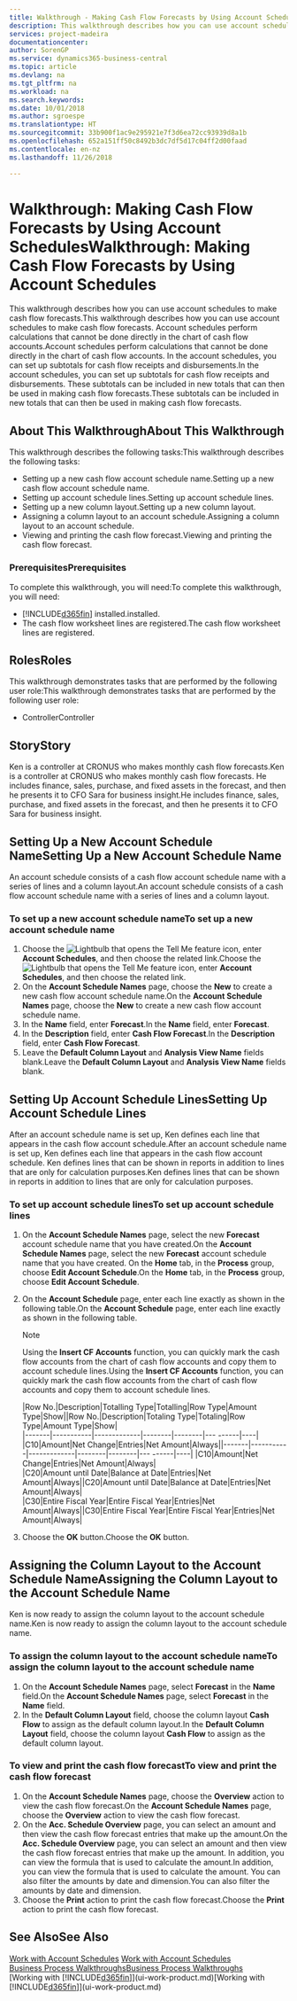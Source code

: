 ```yaml
---
title: Walkthrough - Making Cash Flow Forecasts by Using Account Schedules | Microsoft Docs
description: This walkthrough describes how you can use account schedules to make cash flow forecasts. Account schedules perform calculations that cannot be done directly in the chart of cash flow accounts. In the account schedules, you can set up subtotals for cash flow receipts and disbursements. These subtotals can be included in new totals that can then be used in making cash flow forecasts.
services: project-madeira
documentationcenter: 
author: SorenGP
ms.service: dynamics365-business-central
ms.topic: article
ms.devlang: na
ms.tgt_pltfrm: na
ms.workload: na
ms.search.keywords: 
ms.date: 10/01/2018
ms.author: sgroespe
ms.translationtype: HT
ms.sourcegitcommit: 33b900f1ac9e295921e7f3d6ea72cc93939d8a1b
ms.openlocfilehash: 652a151ff50c8492b3dc7df5d17c04ff2d00faad
ms.contentlocale: en-nz
ms.lasthandoff: 11/26/2018

---
```

# <a name="walkthrough-making-cash-flow-forecasts-by-using-account-schedules"></a><span data-ttu-id="8528b-106">Walkthrough: Making Cash Flow Forecasts by Using Account Schedules</span><span class="sxs-lookup"><span data-stu-id="8528b-106">Walkthrough: Making Cash Flow Forecasts by Using Account Schedules</span></span>
<span data-ttu-id="8528b-107">This walkthrough describes how you can use account schedules to make cash flow forecasts.</span><span class="sxs-lookup"><span data-stu-id="8528b-107">This walkthrough describes how you can use account schedules to make cash flow forecasts.</span></span> <span data-ttu-id="8528b-108">Account schedules perform calculations that cannot be done directly in the chart of cash flow accounts.</span><span class="sxs-lookup"><span data-stu-id="8528b-108">Account schedules perform calculations that cannot be done directly in the chart of cash flow accounts.</span></span> <span data-ttu-id="8528b-109">In the account schedules, you can set up subtotals for cash flow receipts and disbursements.</span><span class="sxs-lookup"><span data-stu-id="8528b-109">In the account schedules, you can set up subtotals for cash flow receipts and disbursements.</span></span> <span data-ttu-id="8528b-110">These subtotals can be included in new totals that can then be used in making cash flow forecasts.</span><span class="sxs-lookup"><span data-stu-id="8528b-110">These subtotals can be included in new totals that can then be used in making cash flow forecasts.</span></span>  

## <a name="about-this-walkthrough"></a><span data-ttu-id="8528b-111">About This Walkthrough</span><span class="sxs-lookup"><span data-stu-id="8528b-111">About This Walkthrough</span></span>  
<span data-ttu-id="8528b-112">This walkthrough describes the following tasks:</span><span class="sxs-lookup"><span data-stu-id="8528b-112">This walkthrough describes the following tasks:</span></span>  

- <span data-ttu-id="8528b-113">Setting up a new cash flow account schedule name.</span><span class="sxs-lookup"><span data-stu-id="8528b-113">Setting up a new cash flow account schedule name.</span></span>  
- <span data-ttu-id="8528b-114">Setting up account schedule lines.</span><span class="sxs-lookup"><span data-stu-id="8528b-114">Setting up account schedule lines.</span></span>  
- <span data-ttu-id="8528b-115">Setting up a new column layout.</span><span class="sxs-lookup"><span data-stu-id="8528b-115">Setting up a new column layout.</span></span>  
- <span data-ttu-id="8528b-116">Assigning a column layout to an account schedule.</span><span class="sxs-lookup"><span data-stu-id="8528b-116">Assigning a column layout to an account schedule.</span></span>  
- <span data-ttu-id="8528b-117">Viewing and printing the cash flow forecast.</span><span class="sxs-lookup"><span data-stu-id="8528b-117">Viewing and printing the cash flow forecast.</span></span>  

### <a name="prerequisites"></a><span data-ttu-id="8528b-118">Prerequisites</span><span class="sxs-lookup"><span data-stu-id="8528b-118">Prerequisites</span></span>  
<span data-ttu-id="8528b-119">To complete this walkthrough, you will need:</span><span class="sxs-lookup"><span data-stu-id="8528b-119">To complete this walkthrough, you will need:</span></span>  

- [!INCLUDE[d365fin](includes/d365fin_md.md)] <span data-ttu-id="8528b-120">installed.</span><span class="sxs-lookup"><span data-stu-id="8528b-120">installed.</span></span>  
- <span data-ttu-id="8528b-121">The cash flow worksheet lines are registered.</span><span class="sxs-lookup"><span data-stu-id="8528b-121">The cash flow worksheet lines are registered.</span></span>  

## <a name="roles"></a><span data-ttu-id="8528b-122">Roles</span><span class="sxs-lookup"><span data-stu-id="8528b-122">Roles</span></span>  
<span data-ttu-id="8528b-123">This walkthrough demonstrates tasks that are performed by the following user role:</span><span class="sxs-lookup"><span data-stu-id="8528b-123">This walkthrough demonstrates tasks that are performed by the following user role:</span></span>  

- <span data-ttu-id="8528b-124">Controller</span><span class="sxs-lookup"><span data-stu-id="8528b-124">Controller</span></span>  

## <a name="story"></a><span data-ttu-id="8528b-125">Story</span><span class="sxs-lookup"><span data-stu-id="8528b-125">Story</span></span>  
<span data-ttu-id="8528b-126">Ken is a controller at CRONUS who makes monthly cash flow forecasts.</span><span class="sxs-lookup"><span data-stu-id="8528b-126">Ken is a controller at CRONUS who makes monthly cash flow forecasts.</span></span> <span data-ttu-id="8528b-127">He includes finance, sales, purchase, and fixed assets in the forecast, and then he presents it to CFO Sara for business insight.</span><span class="sxs-lookup"><span data-stu-id="8528b-127">He includes finance, sales, purchase, and fixed assets in the forecast, and then he presents it to CFO Sara for business insight.</span></span>  

## <a name="setting-up-a-new-account-schedule-name"></a><span data-ttu-id="8528b-128">Setting Up a New Account Schedule Name</span><span class="sxs-lookup"><span data-stu-id="8528b-128">Setting Up a New Account Schedule Name</span></span>  
<span data-ttu-id="8528b-129">An account schedule consists of a cash flow account schedule name with a series of lines and a column layout.</span><span class="sxs-lookup"><span data-stu-id="8528b-129">An account schedule consists of a cash flow account schedule name with a series of lines and a column layout.</span></span>  

### <a name="to-set-up-a-new-account-schedule-name"></a><span data-ttu-id="8528b-130">To set up a new account schedule name</span><span class="sxs-lookup"><span data-stu-id="8528b-130">To set up a new account schedule name</span></span>  

1.  <span data-ttu-id="8528b-131">Choose the ![Lightbulb that opens the Tell Me feature](media/ui-search/search_small.png "Tell me what you want to do") icon, enter **Account Schedules**, and then choose the related link.</span><span class="sxs-lookup"><span data-stu-id="8528b-131">Choose the ![Lightbulb that opens the Tell Me feature](media/ui-search/search_small.png "Tell me what you want to do") icon, enter **Account Schedules**, and then choose the related link.</span></span>  
2.  <span data-ttu-id="8528b-132">On the **Account Schedule Names** page, choose the **New** to create a new cash flow account schedule name.</span><span class="sxs-lookup"><span data-stu-id="8528b-132">On the **Account Schedule Names** page, choose the **New** to create a new cash flow account schedule name.</span></span>  
3.  <span data-ttu-id="8528b-133">In the **Name** field, enter **Forecast**.</span><span class="sxs-lookup"><span data-stu-id="8528b-133">In the **Name** field, enter **Forecast**.</span></span>  
4.  <span data-ttu-id="8528b-134">In the **Description** field, enter **Cash Flow Forecast**.</span><span class="sxs-lookup"><span data-stu-id="8528b-134">In the **Description** field, enter **Cash Flow Forecast**.</span></span>  
5.  <span data-ttu-id="8528b-135">Leave the **Default Column Layout** and **Analysis View Name** fields blank.</span><span class="sxs-lookup"><span data-stu-id="8528b-135">Leave the **Default Column Layout** and **Analysis View Name** fields blank.</span></span>  

## <a name="setting-up-account-schedule-lines"></a><span data-ttu-id="8528b-136">Setting Up Account Schedule Lines</span><span class="sxs-lookup"><span data-stu-id="8528b-136">Setting Up Account Schedule Lines</span></span>  
<span data-ttu-id="8528b-137">After an account schedule name is set up, Ken defines each line that appears in the cash flow account schedule.</span><span class="sxs-lookup"><span data-stu-id="8528b-137">After an account schedule name is set up, Ken defines each line that appears in the cash flow account schedule.</span></span> <span data-ttu-id="8528b-138">Ken defines lines that can be shown in reports in addition to lines that are only for calculation purposes.</span><span class="sxs-lookup"><span data-stu-id="8528b-138">Ken defines lines that can be shown in reports in addition to lines that are only for calculation purposes.</span></span>  

### <a name="to-set-up-account-schedule-lines"></a><span data-ttu-id="8528b-139">To set up account schedule lines</span><span class="sxs-lookup"><span data-stu-id="8528b-139">To set up account schedule lines</span></span>  

1.  <span data-ttu-id="8528b-140">On the **Account Schedule Names** page, select the new **Forecast** account schedule name that you have created.</span><span class="sxs-lookup"><span data-stu-id="8528b-140">On the **Account Schedule Names** page, select the new **Forecast** account schedule name that you have created.</span></span> <span data-ttu-id="8528b-141">On the **Home** tab, in the **Process** group, choose **Edit Account Schedule**.</span><span class="sxs-lookup"><span data-stu-id="8528b-141">On the **Home** tab, in the **Process** group, choose **Edit Account Schedule**.</span></span>  
2.  <span data-ttu-id="8528b-142">On the **Account Schedule** page, enter each line exactly as shown in the following table.</span><span class="sxs-lookup"><span data-stu-id="8528b-142">On the **Account Schedule** page, enter each line exactly as shown in the following table.</span></span>  

    > [!NOTE]  
    >  <span data-ttu-id="8528b-143">Using the **Insert CF Accounts** function, you can quickly mark the cash flow accounts from the chart of cash flow accounts and copy them to account schedule lines.</span><span class="sxs-lookup"><span data-stu-id="8528b-143">Using the **Insert CF Accounts** function, you can quickly mark the cash flow accounts from the chart of cash flow accounts and copy them to account schedule lines.</span></span>  

    <span data-ttu-id="8528b-144">|Row No.|Description|Totalling Type|Totalling|Row Type|Amount Type|Show|</span><span class="sxs-lookup"><span data-stu-id="8528b-144">|Row No.|Description|Totaling Type|Totaling|Row Type|Amount Type|Show|</span></span>  
    <span data-ttu-id="8528b-145">|-------|-----------|-------------|--------|--------|---  ------|----| |C10|Amount|Net Change|Entries|Net Amount|Always|</span><span class="sxs-lookup"><span data-stu-id="8528b-145">|-------|-----------|-------------|--------|--------|---  ------|----| |C10|Amount|Net Change|Entries|Net Amount|Always|</span></span>  
    <span data-ttu-id="8528b-146">|C20|Amount until Date|Balance at Date|Entries|Net Amount|Always|</span><span class="sxs-lookup"><span data-stu-id="8528b-146">|C20|Amount until Date|Balance at Date|Entries|Net Amount|Always|</span></span>  
    <span data-ttu-id="8528b-147">|C30|Entire Fiscal Year|Entire Fiscal Year|Entries|Net Amount|Always|</span><span class="sxs-lookup"><span data-stu-id="8528b-147">|C30|Entire Fiscal Year|Entire Fiscal Year|Entries|Net Amount|Always|</span></span>  

4.  <span data-ttu-id="8528b-148">Choose the **OK** button.</span><span class="sxs-lookup"><span data-stu-id="8528b-148">Choose the **OK** button.</span></span>  

## <a name="assigning-the-column-layout-to-the-account-schedule-name"></a><span data-ttu-id="8528b-149">Assigning the Column Layout to the Account Schedule Name</span><span class="sxs-lookup"><span data-stu-id="8528b-149">Assigning the Column Layout to the Account Schedule Name</span></span>  
<span data-ttu-id="8528b-150">Ken is now ready to assign the column layout to the account schedule name.</span><span class="sxs-lookup"><span data-stu-id="8528b-150">Ken is now ready to assign the column layout to the account schedule name.</span></span>  

### <a name="to-assign-the-column-layout-to-the-account-schedule-name"></a><span data-ttu-id="8528b-151">To assign the column layout to the account schedule name</span><span class="sxs-lookup"><span data-stu-id="8528b-151">To assign the column layout to the account schedule name</span></span>  

1.  <span data-ttu-id="8528b-152">On the **Account Schedule Names** page, select **Forecast** in the **Name** field.</span><span class="sxs-lookup"><span data-stu-id="8528b-152">On the **Account Schedule Names** page, select **Forecast** in the **Name** field.</span></span>  
2.  <span data-ttu-id="8528b-153">In the **Default Column Layout** field, choose the column layout **Cash Flow** to assign as the default column layout.</span><span class="sxs-lookup"><span data-stu-id="8528b-153">In the **Default Column Layout** field, choose the column layout **Cash Flow** to assign as the default column layout.</span></span>  

### <a name="to-view-and-print-the-cash-flow-forecast"></a><span data-ttu-id="8528b-154">To view and print the cash flow forecast</span><span class="sxs-lookup"><span data-stu-id="8528b-154">To view and print the cash flow forecast</span></span>  
1.  <span data-ttu-id="8528b-155">On the **Account Schedule Names** page, choose the **Overview** action to view the cash flow forecast.</span><span class="sxs-lookup"><span data-stu-id="8528b-155">On the **Account Schedule Names** page, choose the **Overview** action to view the cash flow forecast.</span></span>  
2.  <span data-ttu-id="8528b-156">On the **Acc. Schedule Overview** page, you can select an amount and then view the cash flow forecast entries that make up the amount.</span><span class="sxs-lookup"><span data-stu-id="8528b-156">On the **Acc. Schedule Overview** page, you can select an amount and then view the cash flow forecast entries that make up the amount.</span></span> <span data-ttu-id="8528b-157">In addition, you can view the formula that is used to calculate the amount.</span><span class="sxs-lookup"><span data-stu-id="8528b-157">In addition, you can view the formula that is used to calculate the amount.</span></span> <span data-ttu-id="8528b-158">You can also filter the amounts by date and dimension.</span><span class="sxs-lookup"><span data-stu-id="8528b-158">You can also filter the amounts by date and dimension.</span></span>  
3.  <span data-ttu-id="8528b-159">Choose the **Print** action to print the cash flow forecast.</span><span class="sxs-lookup"><span data-stu-id="8528b-159">Choose the **Print** action to print the cash flow forecast.</span></span>  

## <a name="see-also"></a><span data-ttu-id="8528b-160">See Also</span><span class="sxs-lookup"><span data-stu-id="8528b-160">See Also</span></span>  
 <span data-ttu-id="8528b-161">[Work with Account Schedules](bi-how-work-account-schedule.md) </span><span class="sxs-lookup"><span data-stu-id="8528b-161">[Work with Account Schedules](bi-how-work-account-schedule.md) </span></span>  
 [<span data-ttu-id="8528b-162">Business Process Walkthroughs</span><span class="sxs-lookup"><span data-stu-id="8528b-162">Business Process Walkthroughs</span></span>](walkthrough-business-process-walkthroughs.md)  
 <span data-ttu-id="8528b-163">[Working with [!INCLUDE[d365fin](includes/d365fin_md.md)]](ui-work-product.md)</span><span class="sxs-lookup"><span data-stu-id="8528b-163">[Working with [!INCLUDE[d365fin](includes/d365fin_md.md)]](ui-work-product.md)</span></span>

